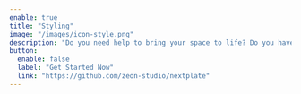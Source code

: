 ```yaml
---
enable: true
title: "Styling"
image: "/images/icon-style.png"
description: "Do you need help to bring your space to life? Do you have collections which you are not sure how to display?"
button:
  enable: false
  label: "Get Started Now"
  link: "https://github.com/zeon-studio/nextplate"
---
```


